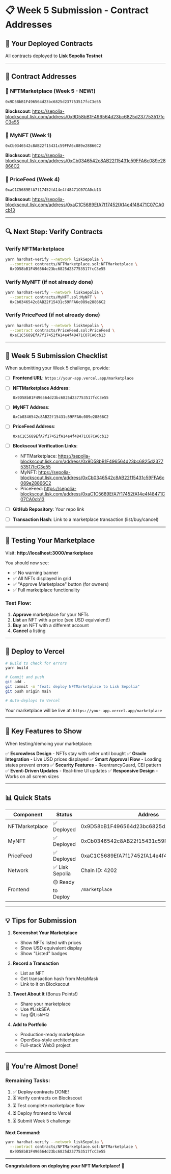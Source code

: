 # 📋 Week 5 Submission - Contract Addresses

## 🎯 Your Deployed Contracts

All contracts deployed to **Lisk Sepolia Testnet**

---

## 📍 Contract Addresses

### 🛒 NFTMarketplace (Week 5 - NEW!)
```
0x9D58bB1F496564d23bc6825d237753517fcC3e55
```
**Blockscout**: https://sepolia-blockscout.lisk.com/address/0x9D58bB1F496564d23bc6825d237753517fcC3e55

### 🎨 MyNFT (Week 1)
```
0xCb0346542c8AB22f15431c59FFA6c089e28866C2
```
**Blockscout**: https://sepolia-blockscout.lisk.com/address/0xCb0346542c8AB22f15431c59FFA6c089e28866C2

### 🔮 PriceFeed (Week 4)
```
0xaC1C5689EfA7f17452fA14e4f48471C07CA0cb13
```
**Blockscout**: https://sepolia-blockscout.lisk.com/address/0xaC1C5689EfA7f17452fA14e4f48471C07CA0cb13

---

## 🔍 Next Step: Verify Contracts

### Verify NFTMarketplace
```bash
yarn hardhat-verify --network liskSepolia \
  --contract contracts/NFTMarketplace.sol:NFTMarketplace \
  0x9D58bB1F496564d23bc6825d237753517fcC3e55
```

### Verify MyNFT (if not already done)
```bash
yarn hardhat-verify --network liskSepolia \
  --contract contracts/MyNFT.sol:MyNFT \
  0xCb0346542c8AB22f15431c59FFA6c089e28866C2
```

### Verify PriceFeed (if not already done)
```bash
yarn hardhat-verify --network liskSepolia \
  --contract contracts/PriceFeed.sol:PriceFeed \
  0xaC1C5689EfA7f17452fA14e4f48471C07CA0cb13
```

---

## 📝 Week 5 Submission Checklist

When submitting your Week 5 challenge, provide:

- [ ] **Frontend URL**: `https://your-app.vercel.app/marketplace`
  
- [ ] **NFTMarketplace Address**: 
  ```
  0x9D58bB1F496564d23bc6825d237753517fcC3e55
  ```

- [ ] **MyNFT Address**: 
  ```
  0xCb0346542c8AB22f15431c59FFA6c089e28866C2
  ```

- [ ] **PriceFeed Address**: 
  ```
  0xaC1C5689EfA7f17452fA14e4f48471C07CA0cb13
  ```

- [ ] **Blockscout Verification Links**:
  - NFTMarketplace: https://sepolia-blockscout.lisk.com/address/0x9D58bB1F496564d23bc6825d237753517fcC3e55
  - MyNFT: https://sepolia-blockscout.lisk.com/address/0xCb0346542c8AB22f15431c59FFA6c089e28866C2
  - PriceFeed: https://sepolia-blockscout.lisk.com/address/0xaC1C5689EfA7f17452fA14e4f48471C07CA0cb13

- [ ] **GitHub Repository**: Your repo link

- [ ] **Transaction Hash**: Link to a marketplace transaction (list/buy/cancel)

---

## 🧪 Testing Your Marketplace

Visit: **http://localhost:3000/marketplace**

You should now see:
- ✅ No warning banner
- ✅ All NFTs displayed in grid
- ✅ "Approve Marketplace" button (for owners)
- ✅ Full marketplace functionality

### Test Flow:
1. **Approve** marketplace for your NFTs
2. **List** an NFT with a price (see USD equivalent!)
3. **Buy** an NFT with a different account
4. **Cancel** a listing

---

## 🚀 Deploy to Vercel

```bash
# Build to check for errors
yarn build

# Commit and push
git add .
git commit -m "feat: deploy NFTMarketplace to Lisk Sepolia"
git push origin main

# Auto-deploys to Vercel
```

Your marketplace will be live at: `https://your-app.vercel.app/marketplace`

---

## 🎯 Key Features to Show

When testing/demoing your marketplace:

✅ **Escrowless Design** - NFTs stay with seller until bought
✅ **Oracle Integration** - Live USD prices displayed
✅ **Smart Approval Flow** - Loading states prevent errors
✅ **Security Features** - ReentrancyGuard, CEI pattern
✅ **Event-Driven Updates** - Real-time UI updates
✅ **Responsive Design** - Works on all screen sizes

---

## 📊 Quick Stats

| Component | Status | Address |
|-----------|--------|---------|
| NFTMarketplace | ✅ Deployed | 0x9D58bB1F496564d23bc6825d237753517fcC3e55 |
| MyNFT | ✅ Deployed | 0xCb0346542c8AB22f15431c59FFA6c089e28866C2 |
| PriceFeed | ✅ Deployed | 0xaC1C5689EfA7f17452fA14e4f48471C07CA0cb13 |
| Network | ✅ Lisk Sepolia | Chain ID: 4202 |
| Frontend | 🟡 Ready to Deploy | `/marketplace` |

---

## 💡 Tips for Submission

1. **Screenshot Your Marketplace**
   - Show NFTs listed with prices
   - Show USD equivalent display
   - Show "Listed" badges

2. **Record a Transaction**
   - List an NFT
   - Get transaction hash from MetaMask
   - Link to it on Blockscout

3. **Tweet About It** (Bonus Points!)
   - Share your marketplace
   - Use #LiskSEA
   - Tag @LiskHQ

4. **Add to Portfolio**
   - Production-ready marketplace
   - OpenSea-style architecture
   - Full-stack Web3 project

---

## 🎉 You're Almost Done!

### Remaining Tasks:
1. ✅ ~~Deploy contracts~~ DONE!
2. ⏳ Verify contracts on Blockscout
3. ⏳ Test complete marketplace flow
4. ⏳ Deploy frontend to Vercel
5. ⏳ Submit Week 5 challenge

**Next Command:**
```bash
yarn hardhat-verify --network liskSepolia \
  --contract contracts/NFTMarketplace.sol:NFTMarketplace \
  0x9D58bB1F496564d23bc6825d237753517fcC3e55
```

---

**Congratulations on deploying your NFT Marketplace! 🎉**
